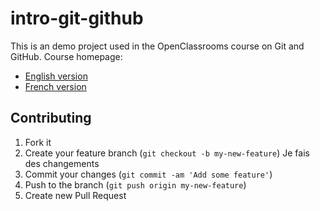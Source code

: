 # intro-git-github

This is an demo project used in the OpenClassrooms course on Git and GitHub.
Course homepage:

* [English version](https://openclassrooms.com/courses/manage-your-code-with-git-and-github)
* [French version](https://openclassrooms.com/courses/gerer-son-code-avec-git-et-github)

## Contributing

1. Fork it
2. Create your feature branch (`git checkout -b my-new-feature`)
	Je fais des changements
3. Commit your changes (`git commit -am 'Add some feature'`)
4. Push to the branch (`git push origin my-new-feature`)
5. Create new Pull Request
